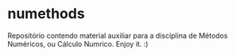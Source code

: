 # numethods

Repositório contendo material auxiliar para a disciplina de Métodos Numéricos, ou Cálculo Numrico.
Enjoy it. :)
